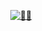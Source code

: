 <p align=center>
   <a href="https://github.com/Cheng-DX/Cheng-DX">
      <img title="🐰🐰" src="https://s1.ax1x.com/2022/04/05/qLiWtI.png" />
   </a>
</p>
<!-- 
<div align=center>
   <p align="center"> <img src="https://github-readme-stats.vercel.app/api?username=Cheng-DX&show_icons=true&theme=prussian" alt="Cheng-DX" /> </p>
</div> -->
